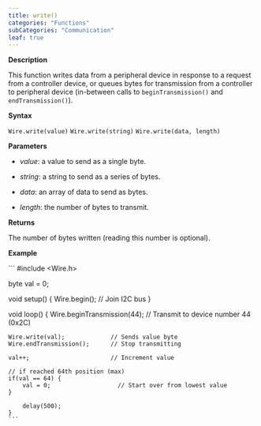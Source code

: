 ```yaml
---
title: write()
categories: "Functions"
subCategories: "Communication"
leaf: true
---
```


**Description**

This function writes data from a peripheral device in response to a
request from a controller device, or queues bytes for transmission from
a controller to peripheral device (in-between calls to
`beginTransmission()` and `endTransmission()`).

**Syntax**

`Wire.write(value)` `Wire.write(string)` `Wire.write(data, length)`

**Parameters**

-   *value*: a value to send as a single byte.

-   *string*: a string to send as a series of bytes.

-   *data*: an array of data to send as bytes.

-   *length*: the number of bytes to transmit.

**Returns**

The number of bytes written (reading this number is optional).

**Example**

\`\`\` \#include &lt;Wire.h&gt;

byte val = 0;

void setup() { Wire.begin(); // Join I2C bus }

void loop() { Wire.beginTransmission(44); // Transmit to device number
44 (0x2C)

    Wire.write(val);             // Sends value byte
    Wire.endTransmission();      // Stop transmitting

    val++;                       // Increment value

    // if reached 64th position (max)
    if(val == 64) {
        val = 0;                   // Start over from lowest value
    }

        delay(500);
    }
    ```

